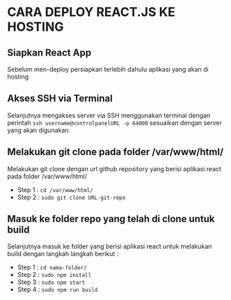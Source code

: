 # CARA DEPLOY REACT.JS KE HOSTING

## Siapkan React App
Sebelum men-deploy persiapkan terlebih dahulu aplikasi  yang akan di hosting

## Akses SSH via Terminal
Selanjutnya mengakses server via SSH menggunakan terminal dengan perintah `ssh username@controlpanelURL -p 64000` sesuaikan dengan server yang akan digunakan.

## Melakukan git clone pada folder /var/www/html/
Melakukan git clone dengan url github repository yang berisi aplikasi react pada folder /var/www/html/ 
- Step 1 : `cd /var/www/html/`
- Step 2 : `sudo git clone URL-git-repo`

## Masuk ke folder repo yang telah di clone untuk build
Selanjutnya masuk ke folder yang berisi aplikasi react untuk melakukan build dengan langkah langkah berikut :
- Step 1 : `cd nama-folder/`
- Step 2 : `sudo npm install`
- Step 3 : `sudo npm start`
- Step 4 : `sudo npm run build`
